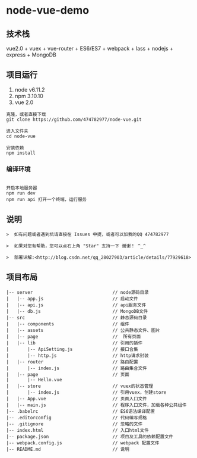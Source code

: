 # node-vue-demo

## 技术栈
vue2.0 + vuex + vue-router + ES6/ES7 + webpack + lass + nodejs + express + MongoDB

## 项目运行
 1. node v6.11.2
 2. npm 3.10.10
 3. vue 2.0

```
克隆，或者直接下载
git clone https://github.com/474782977/node-vue.git

进入文件夹
cd node-vue

安装依赖
npm install
```

### 编译环境
```

开启本地服务器
npm run dev
npm run api 打开一个终端，运行服务
```

## 说明
```
>  如有问题或者遇到坑请直接在 Issues 中提，或者可以加我的QQ 474782977

>  如果对您有帮助，您可以点右上角 "Star" 支持一下 谢谢！ ^_^

>  部署详解:<http://blog.csdn.net/qq_28027903/article/details/77929618>
```

## 项目布局
```
|-- server								// node源码目录
|   |-- app.js							// 启动文件
|   |-- api.js							// api服务文件
|   |-- db.js							// MongoDB文件
|-- src								    // 静态源码目录
|   |-- components						// 组件
|   |-- assets							// 公共静态文件、图片
|   |-- page							//	所有页面
|   |-- lib								// 引用的插件
|       |-- ApiSetting.js				// 接口合集
|       |-- http.js						// http请求封装
|   |-- router							// 路由配置
|       |-- index.js					// 路由集合文件
|   |-- page							// 页面
|       |-- Hello.vue
|   |-- store							// vuex的状态管理
|       |-- index.js					// 引用vuex，创建store
|   |-- App.vue							// 页面入口文件
|   |-- main.js							// 程序入口文件，加载各种公共组件
|-- .babelrc							// ES6语法编译配置
|-- .editorconfig						// 代码编写规格
|-- .gitignore							// 忽略的文件
|-- index.html							// 入口html文件
|-- package.json						// 项目及工具的依赖配置文件
|-- webpack.config.js					// webpack 配置文件
|-- README.md							// 说明
```